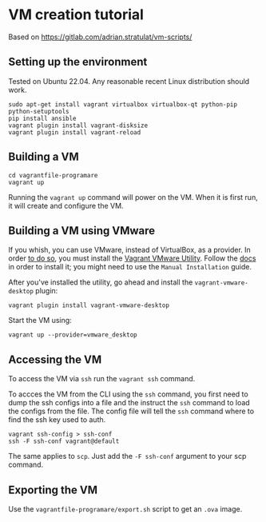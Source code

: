 # VM creation tutorial

Based on https://gitlab.com/adrian.stratulat/vm-scripts/

## Setting up the environment

Tested on Ubuntu 22.04.
Any reasonable recent Linux distribution should work.

```
sudo apt-get install vagrant virtualbox virtualbox-qt python-pip python-setuptools
pip install ansible
vagrant plugin install vagrant-disksize
vagrant plugin install vagrant-reload
```

## Building a VM

```
cd vagrantfile-programare
vagrant up
```

Running the `vagrant up` command will power on the VM.
When it is first run, it will create and configure the VM.

## Building a VM using VMware

If you whish, you can use VMware, instead of VirtualBox, as a provider.
In order [to do so](https://www.vagrantup.com/docs/providers/vmware/installation), you must install the [Vagrant VMware Utility](https://www.vagrantup.com/vmware/downloads). Follow the [docs](https://www.vagrantup.com/docs/providers/vmware/vagrant-vmware-utility) in order to install it; you might need to use the `Manual Installation` guide.

After you've installed the utility, go ahead and install the `vagrant-vmware-desktop` plugin:
```
vagrant plugin install vagrant-vmware-desktop
```

Start the VM using:
```
vagrant up --provider=vmware_desktop
```

## Accessing the VM

To access the VM via `ssh` run the `vagrant ssh` command.

To accces the VM from the CLI using the `ssh` command, you first need
to dump the ssh configs into a file and the instruct the `ssh` command
to load the configs from the file.
The config file will tell the `ssh` command where to find the ssh key
used to auth.

```
vagrant ssh-config > ssh-conf
ssh -F ssh-conf vagrant@default
```

The same applies to `scp`. Just add the `-F ssh-conf` argument to your scp command.


## Exporting the VM

Use the `vagrantfile-programare/export.sh` script to get an `.ova` image.
